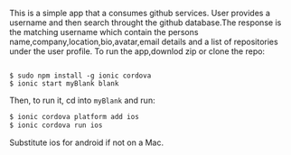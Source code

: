 This is a simple app that a consumes github  services. User provides a username and then search throught the github database.The response is the matching username which contain the persons name,company,location,bio,avatar,email details and a list of repositories under the user profile.
To run the app,downlod zip or clone the repo:
```git@github.com:owezzy/GithubSearcher.git
```

```
$ sudo npm install -g ionic cordova
$ ionic start myBlank blank
```

Then, to run it, cd into `myBlank` and run:

```bash
$ ionic cordova platform add ios
$ ionic cordova run ios
```

Substitute ios for android if not on a Mac.

